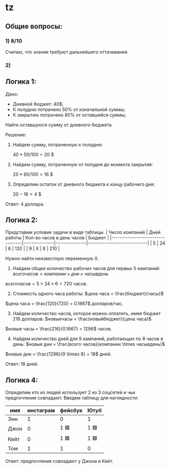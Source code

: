 # tz

## Общие вопросы:
### 1) 8/10
Считаю, что знания требуют дальнейшего оттачивания.

### 2) 

## Логика 1:
Дано: 

- Дневной бюджет: 40$;
- К полудню потрачено 50% от изначальной суммы;
- К закрытию потрачено 80% от оставшейся суммы;

Найти оставшуюся сумму от дневного бюджета.

Решение:
1. Найдем сумму, потраченную к полудню:

    $40 * 50 / 100 = 20$ $
2. Найдем сумму, потраченную от полудня до момента закрытия:

   $20 * 80 / 100 = 16$ $
3. Определим остаток от дневного бюджета к концу рабочего дня:

   $20 - 16 = 4$ $

Ответ: 4 доллара.


## Логика 2:
Представим условие задачи в виде таблицы.
| Число компаний                         | Дней работы  | Кол-во часов в день часов  | Бюджет                  |
|----------------------------------|---------------|---------------|-----------------------------|
| 5            | 24             | 6             | 120                           |
| 9             | X             | 8             | 210                          |

Нужно найти неизвестную переменную X.

1. Найдем общее количество рабочих часов для первых 5 кампаний: $всегочасов = компании \times дни \times часывдень$

$всегочасов = 5 \times 24 \times 6 = 720$ часов.

2. Стоимость одного часа работы: $цена часа = \frac{бюджет}{часы}$

$цена часа = \frac{120}{720} = 0.1667$ долларов/час.

3. Найдем количество часов, которое можно оплатить, имея бюджет 216 долларов: $новыечасы = \frac{новыйбюджет}{цена часа}$

$новые часы = \frac{216}{0.1667} = 1296$ часов.

4. Найдем количество дней для 9 кампаний, работающих по 8 часов в день: $новые дни = \frac{всего часов}{компании \times часывдень}$

$новые дни = \frac{1296}{9 \times 8} = 18$ дней.

Ответ: 18 дней.

## Логика 4:

Определим кто из людей использует 2 из 3 соцсетей и чьи предпочтения совпадают. Введем таблицу для наглядности:

| имя                         | инстаграм  | фейсбук | Ютуб                  |
|-----------------------------|---------------|---------------|-----------------------------|
|  Энн             | 1             | 0            | 1                          |
|  Джон             | 0             | 1 🟩             | 1    🟩                       |
|  Кейт             | 0             | 1  🟩           | 1   🟩                        |
|  Том             | 1             | 1             | 0                           |

Ответ: предпочтения совпадают у Джона и Кейт.

